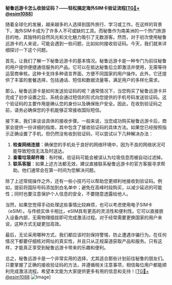 **秘鲁远游卡怎么收验证码？——轻松搞定海外SIM卡验证流程[[TG💪+ @esim1088](https://t.me/s/esim1088)]**

随着全球化的发展，越来越多的人选择到国外旅行、学习或工作。在这样的背景下，海外SIM卡成为了许多人不可或缺的工具。而秘鲁作为南美洲的一个热门旅游目的地，其独特的自然风光和文化魅力吸引了无数游客。然而，对于初次使用秘鲁远游卡的人来说，可能会遇到一些问题，比如如何接收验证码。今天，我们就来详细探讨一下这个问题。

首先，让我们了解一下秘鲁远游卡的基本情况。秘鲁远游卡是一种专门为前往秘鲁的用户提供便捷通信服务的产品。它可以在抵达秘鲁后立即激活并使用，无需等待运营商审核。这种卡支持多种语言界面，方便不同国家的用户操作。此外，它还提供了丰富的套餐选择，包括通话、短信和数据流量等，满足用户的多样化需求。

那么，秘鲁远游卡是如何发送验证码的呢？通常情况下，当您购买了秘鲁远游卡并完成了初步设置之后，系统会通过短信的形式向您提供的手机号码发送验证码。这个验证码的主要作用是确认您的身份以及确保账户安全。因此，在收到验证码之前，请务必确保您的手机能够正常接收国际短信。

接下来，我们来谈谈具体的接收步骤。一般来说，当您成功购买秘鲁远游卡后，商家会提供一份详细的指南，其中包含了接收验证码的具体方法。如果您已经按照指示正确设置了手机，但仍然没有收到验证码，可以尝试以下几种解决办法：

1. **检查网络连接**：确保您的手机处于良好的网络环境中，因为不良的网络状况可能导致短信无法及时送达。
2. **查看垃圾邮件箱**：有时候，验证码可能会被误认为垃圾信息而被自动过滤掉。
3. **联系客服**：如果上述方法都无效，建议直接联系秘鲁远游卡的官方客服寻求帮助。他们通常会在第一时间为您解决问题。

除了上述常规操作之外，还有一些小技巧可以帮助您更顺利地接收到验证码。例如，提前将国际号码添加到白名单中；避免在高峰时段购买，以减少延迟的可能性；同时也要注意保护个人信息的安全，不要随意透露给他人。

当然，如果您觉得手动处理这些事情比较麻烦，也可以考虑使用电子SIM卡（eSIM）。与传统实体卡相比，eSIM具有更高的灵活性和便利性。它可以直接嵌入设备内部，无需物理插拔即可完成激活过程。对于经常需要更换国家的用户来说，这种方式无疑更加高效。

最后，无论采用哪种方式，我们都应该时刻保持警惕，防止遭遇诈骗行为。在任何情况下都要仔细核对网址的真实性，并且只从正规渠道获取产品和服务。只有这样，才能真正享受到秘鲁远游卡带来的乐趣和便利。

总之，秘鲁远游卡是一个非常实用的选择，尤其适合那些计划前往秘鲁的朋友们。只要掌握了正确的接收验证码的方法，并遵循相关注意事项，相信每位用户都能顺利完成激活流程。希望本文能为大家提供更多有用的信息和支持！[[TG💪+ @esim1088](https://t.me/s/esim1088) ![Image](https://i.postimg.cc/4NQfJmqS/Snipaste-2025-05-13-00-14-12.png)]